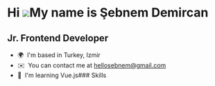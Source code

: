 Hi ![](https://user-images.githubusercontent.com/18350557/176309783-0785949b-9127-417c-8b55-ab5a4333674e.gif)My name is Şebnem Demircan
=======================================================================================================================================

Jr. Frontend Developer
----------------------

*   🌍  I'm based in Turkey, Izmir
*   ✉️  You can contact me at [hellosebnem@gmail.com](mailto:hellosebnem@gmail.com)
*   🧠  I'm learning Vue.js### Skills 

